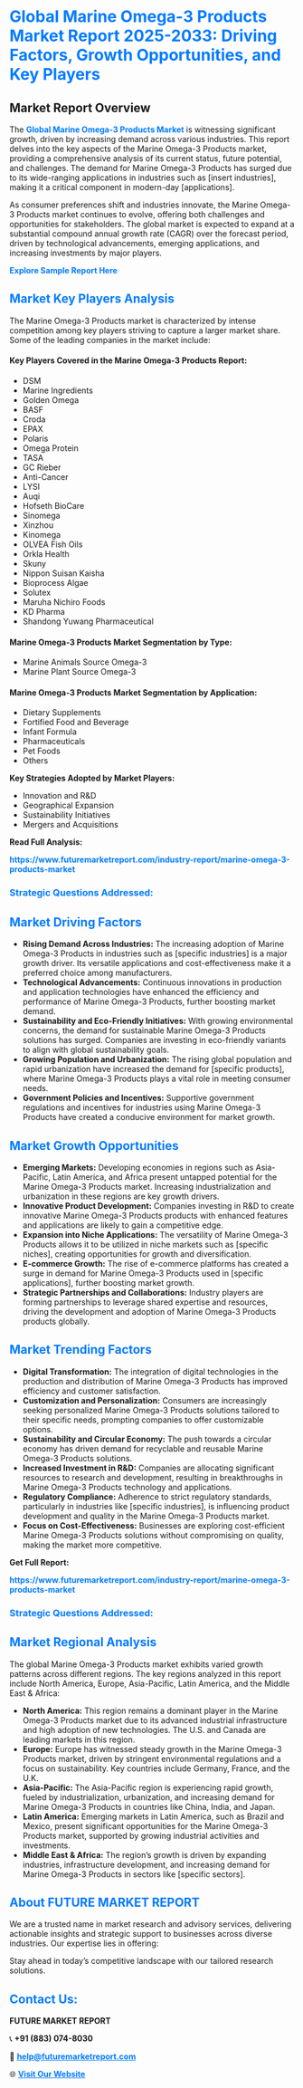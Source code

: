 <h1 style="color: #007BFF;">Global Marine Omega-3 Products Market Report 2025-2033: Driving Factors, Growth Opportunities, and Key Players</h1>

<section id="overview">
<h2>Market Report Overview</h2>
<p>The <a href="https://www.futuremarketreport.com/industry-report/marine-omega-3-products-market" style="color: #007BFF; text-decoration: none;"><strong>Global Marine Omega-3 Products Market</strong></a> is witnessing significant growth, driven by increasing demand across various industries. This report delves into the key aspects of the Marine Omega-3 Products market, providing a comprehensive analysis of its current status, future potential, and challenges. The demand for Marine Omega-3 Products has surged due to its wide-ranging applications in industries such as [insert industries], making it a critical component in modern-day [applications].</p>
<p>As consumer preferences shift and industries innovate, the Marine Omega-3 Products market continues to evolve, offering both challenges and opportunities for stakeholders. The global market is expected to expand at a substantial compound annual growth rate (CAGR) over the forecast period, driven by technological advancements, emerging applications, and increasing investments by major players.</p>
</section>

<section id="overview">
<p><a href="https://www.futuremarketreport.com/request-sample/reportId=78993" style="color: #007BFF; text-decoration: none;"><strong>Explore Sample Report Here</strong></a></p>
</section>

<section id="key-players">
<h2 style="color: #007BFF;">Market Key Players Analysis</h2>
<p>The Marine Omega-3 Products market is characterized by intense competition among key players striving to capture a larger market share. Some of the leading companies in the market include:</p>
<h4>Key Players Covered in the Marine Omega-3 Products Report:</h4>
<ul><li>DSM</li><li>Marine Ingredients</li><li>Golden Omega</li><li>BASF</li><li>Croda</li><li>EPAX</li><li>Polaris</li><li>Omega Protein</li><li>TASA</li><li>GC Rieber</li><li>Anti-Cancer</li><li>LYSI</li><li>Auqi</li><li>Hofseth BioCare</li><li>Sinomega</li><li>Xinzhou</li><li>Kinomega</li><li>OLVEA Fish Oils</li><li>Orkla Health</li><li>Skuny</li><li>Nippon Suisan Kaisha</li><li>Bioprocess Algae</li><li>Solutex</li><li>Maruha Nichiro Foods</li><li>KD Pharma</li><li>Shandong Yuwang Pharmaceutical</li></ul>
<h4>Marine Omega-3 Products Market Segmentation by Type:</h4>
<ul><li>Marine Animals Source Omega-3</li><li>Marine Plant Source Omega-3</li></ul>

<h4>Marine Omega-3 Products Market Segmentation by Application:</h4>
<ul><li>Dietary Supplements</li><li>Fortified Food and Beverage</li><li>Infant Formula</li><li>Pharmaceuticals</li><li>Pet Foods</li><li>Others</li></ul>
<p><strong>Key Strategies Adopted by Market Players:</strong></p>
<ul>
<li>Innovation and R&D</li>
<li>Geographical Expansion</li>
<li>Sustainability Initiatives</li>
<li>Mergers and Acquisitions</li>
</ul>
</section>

<section>
<p><strong>Read Full Analysis: </strong></p><a href="https://www.futuremarketreport.com/industry-report/marine-omega-3-products-market" style="color: #007BFF; text-decoration: none;"><strong>https://www.futuremarketreport.com/industry-report/marine-omega-3-products-market</strong></a>
<h3 style="color: #007BFF;">Strategic Questions Addressed:</h3>
</section>

<section id="driving-factors">
<h2 style="color: #007BFF;">Market Driving Factors</h2>
<ul>
<li><strong>Rising Demand Across Industries:</strong> The increasing adoption of Marine Omega-3 Products in industries such as [specific industries] is a major growth driver. Its versatile applications and cost-effectiveness make it a preferred choice among manufacturers.</li>
<li><strong>Technological Advancements:</strong> Continuous innovations in production and application technologies have enhanced the efficiency and performance of Marine Omega-3 Products, further boosting market demand.</li>
<li><strong>Sustainability and Eco-Friendly Initiatives:</strong> With growing environmental concerns, the demand for sustainable Marine Omega-3 Products solutions has surged. Companies are investing in eco-friendly variants to align with global sustainability goals.</li>
<li><strong>Growing Population and Urbanization:</strong> The rising global population and rapid urbanization have increased the demand for [specific products], where Marine Omega-3 Products plays a vital role in meeting consumer needs.</li>
<li><strong>Government Policies and Incentives:</strong> Supportive government regulations and incentives for industries using Marine Omega-3 Products have created a conducive environment for market growth.</li>
</ul>
</section>

<section id="growth-opportunities">
<h2 style="color: #007BFF;">Market Growth Opportunities</h2>
<ul>
<li><strong>Emerging Markets:</strong> Developing economies in regions such as Asia-Pacific, Latin America, and Africa present untapped potential for the Marine Omega-3 Products market. Increasing industrialization and urbanization in these regions are key growth drivers.</li>
<li><strong>Innovative Product Development:</strong> Companies investing in R&D to create innovative Marine Omega-3 Products products with enhanced features and applications are likely to gain a competitive edge.</li>
<li><strong>Expansion into Niche Applications:</strong> The versatility of Marine Omega-3 Products allows it to be utilized in niche markets such as [specific niches], creating opportunities for growth and diversification.</li>
<li><strong>E-commerce Growth:</strong> The rise of e-commerce platforms has created a surge in demand for Marine Omega-3 Products used in [specific applications], further boosting market growth.</li>
<li><strong>Strategic Partnerships and Collaborations:</strong> Industry players are forming partnerships to leverage shared expertise and resources, driving the development and adoption of Marine Omega-3 Products products globally.</li>
</ul>
</section>

<section id="trending-factors">
<h2 style="color: #007BFF;">Market Trending Factors</h2>
<ul>
<li><strong>Digital Transformation:</strong> The integration of digital technologies in the production and distribution of Marine Omega-3 Products has improved efficiency and customer satisfaction.</li>
<li><strong>Customization and Personalization:</strong> Consumers are increasingly seeking personalized Marine Omega-3 Products solutions tailored to their specific needs, prompting companies to offer customizable options.</li>
<li><strong>Sustainability and Circular Economy:</strong> The push towards a circular economy has driven demand for recyclable and reusable Marine Omega-3 Products solutions.</li>
<li><strong>Increased Investment in R&D:</strong> Companies are allocating significant resources to research and development, resulting in breakthroughs in Marine Omega-3 Products technology and applications.</li>
<li><strong>Regulatory Compliance:</strong> Adherence to strict regulatory standards, particularly in industries like [specific industries], is influencing product development and quality in the Marine Omega-3 Products market.</li>
<li><strong>Focus on Cost-Effectiveness:</strong> Businesses are exploring cost-efficient Marine Omega-3 Products solutions without compromising on quality, making the market more competitive.</li>
</ul>
</section>

<section>
<p><strong>Get Full Report: </strong></p><a href="https://www.futuremarketreport.com/industry-report/marine-omega-3-products-market" style="color: #007BFF; text-decoration: none;"><strong>https://www.futuremarketreport.com/industry-report/marine-omega-3-products-market</strong></a>
<h3 style="color: #007BFF;">Strategic Questions Addressed:</h3>
</section>


<section id="regional-analysis">
<h2 style="color: #007BFF;">Market Regional Analysis</h2>
<p>The global Marine Omega-3 Products market exhibits varied growth patterns across different regions. The key regions analyzed in this report include North America, Europe, Asia-Pacific, Latin America, and the Middle East & Africa:</p>
<ul>
<li><strong>North America:</strong> This region remains a dominant player in the Marine Omega-3 Products market due to its advanced industrial infrastructure and high adoption of new technologies. The U.S. and Canada are leading markets in this region.</li>
<li><strong>Europe:</strong> Europe has witnessed steady growth in the Marine Omega-3 Products market, driven by stringent environmental regulations and a focus on sustainability. Key countries include Germany, France, and the U.K.</li>
<li><strong>Asia-Pacific:</strong> The Asia-Pacific region is experiencing rapid growth, fueled by industrialization, urbanization, and increasing demand for Marine Omega-3 Products in countries like China, India, and Japan.</li>
<li><strong>Latin America:</strong> Emerging markets in Latin America, such as Brazil and Mexico, present significant opportunities for the Marine Omega-3 Products market, supported by growing industrial activities and investments.</li>
<li><strong>Middle East & Africa:</strong> The region’s growth is driven by expanding industries, infrastructure development, and increasing demand for Marine Omega-3 Products in sectors like [specific sectors].</li>
</ul>
</section>

<footer>
<h2 style="color: #007BFF;">About FUTURE MARKET REPORT</h2>
<p>We are a trusted name in market research and advisory services, delivering actionable insights and strategic support to businesses across diverse industries. Our expertise lies in offering:</p>

<p>Stay ahead in today’s competitive landscape with our tailored research solutions.</p>

<h2 style="color: #007BFF;">Contact Us:</h2>
<p><strong>FUTURE MARKET REPORT</strong></p>
<p>📞 <strong>+91 (883) 074-8030</strong></p>
<p>📧 <strong><a href="mailto:help@futuremarketreport.com" style="color: #007BFF;">help@futuremarketreport.com</a></strong></p>
<p>🌐 <strong><a href="https://www.futuremarketreport.com/" style="color: #007BFF;">Visit Our Website</a></strong></p>
</footer>